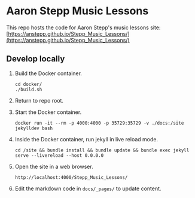 # Aaron Stepp Music Lessons

This repo hosts the code for Aaron Stepp's music lessons site: [https://anstepp.github.io/Stepp_Music_Lessons/](https://anstepp.github.io/Stepp_Music_Lessons/)

## Develop locally

1. Build the Docker container.
   ```
   cd docker/
   ./build.sh
   ```

2. Return to repo root.

3. Start the Docker container.
   ```
   docker run -it --rm -p 4000:4000 -p 35729:35729 -v ./docs:/site jekylldev bash
   ```

4. Inside the Docker container, run jekyll in live reload mode.
   ```
   cd /site && bundle install && bundle update && bundle exec jekyll serve --livereload --host 0.0.0.0
   ```

5. Open the site in a web browser.
   ```
   http://localhost:4000/Stepp_Music_Lessons/
   ```

6. Edit the markdown code in `docs/_pages/` to update content.